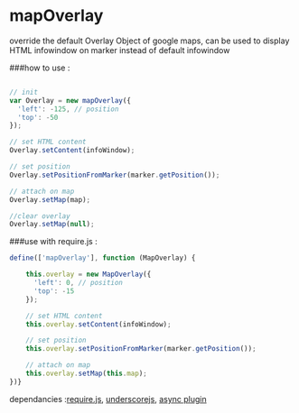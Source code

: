 mapOverlay
==========

override the default Overlay Object of google maps, can be used to display HTML infowindow on marker instead of default infowindow

###how to use :

```javascript

// init
var Overlay = new mapOverlay({
  'left': -125, // position
  'top': -50
});

// set HTML content
Overlay.setContent(infoWindow);

// set position
Overlay.setPositionFromMarker(marker.getPosition());

// attach on map
Overlay.setMap(map);

//clear overlay
Overlay.setMap(null);
```


###use with require.js :

```javascript
define(['mapOverlay'], function (MapOverlay) {

    this.overlay = new MapOverlay({
      'left': 0, // position
      'top': -15
    });

    // set HTML content
    this.overlay.setContent(infoWindow);

    // set position
    this.overlay.setPositionFromMarker(marker.getPosition());

    // attach on map
    this.overlay.setMap(this.map);
})}
```

dependancies :[require.js](http://requirejs.org/docs/download.html), [underscorejs](http://underscorejs.org/), [async plugin](https://github.com/millermedeiros/requirejs-plugins)


